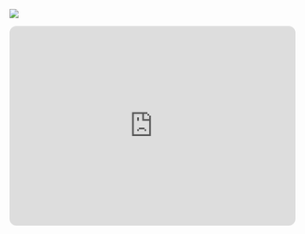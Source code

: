 ![](https://github.com/4rcoon/4rcoon/rick.gif)
<iframe style="border-radius:12px" src="https://open.spotify.com/embed/track/0VjIjW4GlUZAMYd2vXMi3b?utm_source=generator" width="100%" height="352" frameborder="0" allowfullscreen="" allow="autoplay; clipboard-write; encrypted-media; fullscreen; picture-in-picture" loading="lazy"></iframe>
